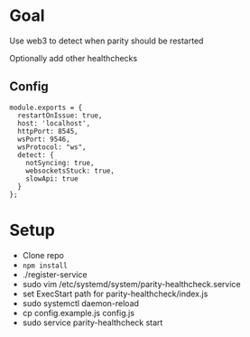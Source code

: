 # Goal
Use web3 to detect when parity should be restarted

Optionally add other healthchecks

## Config

```
module.exports = {
  restartOnIssue: true,
  host: 'localhost',
  httpPort: 8545,
  wsPort: 9546,
  wsProtocol: "ws",
  detect: {
    notSyncing: true,
    websocketsStuck: true,
    slowApi: true
  }
};
```

# Setup
* Clone repo
* `npm install`
* ./register-service
* sudo vim /etc/systemd/system/parity-healthcheck.service
* set ExecStart path for parity-healthcheck/index.js 
* sudo systemctl daemon-reload
* cp config.example.js config.js
* sudo service parity-healthcheck start
